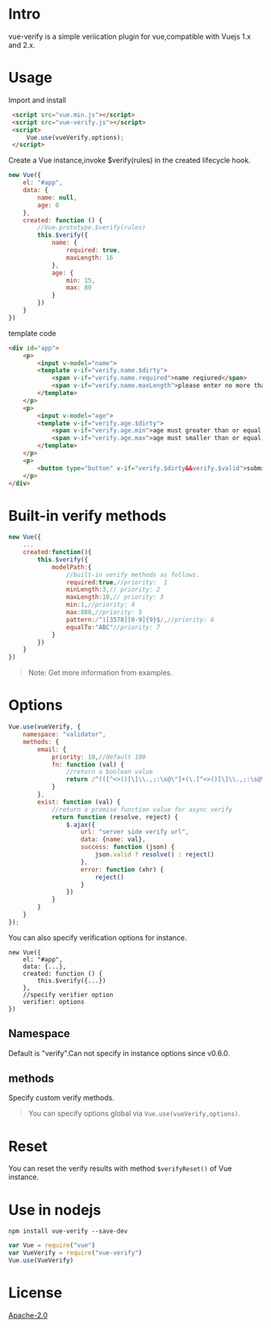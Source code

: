 # Intro
vue-verify is a simple veriication plugin for vue,compatible with  Vuejs 1.x and 2.x.

# Usage
Import and install

```html
 <script src="vue.min.js"></script>
 <script src="vue-verify.js"></script>
 <script>
     Vue.use(vueVerify,options);
 </script>
```

Create a Vue instance,invoke $verify(rules) in the created lifecycle hook.

```js
new Vue({
    el: "#app",
    data: {
        name: null,
        age: 0
    },
    created: function () {
        //Vue.prototype.$verify(rules)
        this.$verify({
            name: {
                required: true,
                maxLength: 16
            },
            age: {
                min: 15,
                max: 80
            }
        })
    }
})
```

template code

```html
<div id="app">
    <p>
        <input v-model="name">
        <template v-if="verify.name.$dirty">
            <span v-if="verify.name.required">name reqiured</span>
            <span v-if="verify.name.maxLength">please enter no more than 16 characters</span>
        </template>
    </p>
    <p>
        <input v-model="age">
        <template v-if="verify.age.$dirty">
            <span v-if="verify.age.min">age must greater than or equal to 16</span>
            <span v-if="verify.age.max">age must smaller than or equal to 80</span>
        </template>
    </p>
    <p>
        <button type="button" v-if="verify.$dirty&&verify.$valid">submit</button>
    </p>
</div>
```

# Built-in verify methods

```js
new Vue({
    ...
    created:function(){
        this.$verify({
            modelPath:{
                //built-in verify methods as follows.
                required:true,//priority:  1
                minLength:3,// priority: 2
                maxLength:10,// priority: 3
                min:1,//priority: 4
                max:888,//priority: 5
                pattern:/^1[3578][0-9]{9}$/,//priority: 6
                equalTo:"ABC"//priority: 7
            }
        })
    }
})
```

> Note: Get more information from examples.

# Options


```js
Vue.use(vueVerify, {
    namespace: "validator",
    methods: {
        email: {
            priority: 10,//default 100
            fn: function (val) {
                //return a boolean value
                return /^(([^<>()[\]\\.,;:\s@\"]+(\.[^<>()[\]\\.,;:\s@\"]+)*)|(\".+\"))@((\[[0-9]{1,3}\.[0-9]{1,3}\.[0-9]{1,3}\.[0-9]{1,3}\])|(([a-zA-Z\-0-9]+\.)+[a-zA-Z]{2,}))$/.test(val)
            }
        },
        exist: function (val) {
            //return a promise function value for async verify
            return function (resolve, reject) {
                $.ajax({
                    url: "server side verify url",
                    data: {name: val},
                    success: function (json) {
                        json.valid ? resolve() : reject()
                    },
                    error: function (xhr) {
                        reject()
                    }
                })
            }
        }
    }
});
```

You can also specify verification options for instance.
 
```
new Vue({
    el: "#app",
    data: {...},
    created: function () {
        this.$verify({...})
    },
    //specify verifier option
    verifier: options
})
```


## Namespace

Default is "verify".Can not specify in instance options since v0.6.0.

## methods

Specify custom verify methods.

> You can specify options global via  `Vue.use(vueVerify,options)`.

# Reset

You can reset the verify results with method `$verifyReset()` of Vue instance.

# Use in nodejs

```
npm install vue-verify --save-dev
```

``` js
var Vue = require("vue")
var VueVerify = require("vue-verify")
Vue.use(VueVerify)
```

# License
[Apache-2.0](http://opensource.org/licenses/Apache-2.0)
